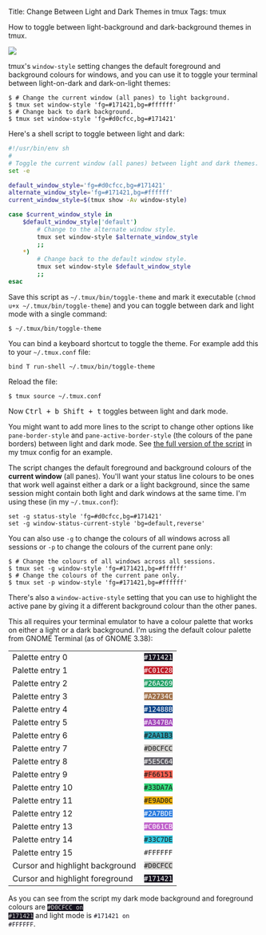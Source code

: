 Title: Change Between Light and Dark Themes in tmux
Tags: tmux

<p class="lead" markdown="1">
How to toggle between light-background and dark-background themes in tmux.
</p>

<img src="{static}/videos/tmux-toggle-theme.gif">

tmux's `window-style` setting changes the default foreground and background colours for windows, and you can use it to toggle your terminal between light-on-dark
and dark-on-light themes:

```console
$ # Change the current window (all panes) to light background.
$ tmux set window-style 'fg=#171421,bg=#ffffff'
$ # Change back to dark background.
$ tmux set window-style 'fg=#d0cfcc,bg=#171421'
```

Here's a shell script to toggle between light and dark:

```sh
#!/usr/bin/env sh
#
# Toggle the current window (all panes) between light and dark themes.
set -e

default_window_style='fg=#d0cfcc,bg=#171421'
alternate_window_style='fg=#171421,bg=#ffffff'
current_window_style=$(tmux show -Av window-style)

case $current_window_style in
    $default_window_style|'default')
        # Change to the alternate window style.
        tmux set window-style $alternate_window_style
        ;;
    *)
        # Change back to the default window style.
        tmux set window-style $default_window_style
        ;;
esac
```

Save this script as `~/.tmux/bin/toggle-theme` and mark it executable
(`chmod u+x ~/.tmux/bin/toggle-theme`) and you can toggle between dark and
light mode with a single command:

```console
$ ~/.tmux/bin/toggle-theme
```

You can bind a keyboard shortcut to toggle the theme. For example add this to
your `~/.tmux.conf` file:

```
bind T run-shell ~/.tmux/bin/toggle-theme
```

Reload the file:

```console
$ tmux source ~/.tmux.conf
```

Now <kbd><kbd><kbd>Ctrl</kbd> + <kbd>b</kbd></kbd> <kbd><kbd>Shift</kbd> + <kbd>t</kbd></kbd></kbd> toggles between light and dark mode.

You might want to add more lines to the script to change other options like `pane-border-style` and `pane-active-border-style`
(the colours of the pane borders) between light and dark mode. See [the full version of the script](https://github.com/seanh/tmux/blob/master/bin/toggle-theme)
in my tmux config for an example.

The script changes the default foreground and background colours of the **current window** (all panes).
You'll want your status line colours to be ones that work well against either a dark
or a light background, since the same session might contain both light and dark windows
at the same time. I'm using these (in my `~/.tmux.conf`):

```
set -g status-style 'fg=#d0cfcc,bg=#171421'
set -g window-status-current-style 'bg=default,reverse'
```

You can also use `-g` to change the colours of all windows across all sessions or `-p`
to change the colours of the current pane only:

```console
$ # Change the colours of all windows across all sessions.
$ tmux set -g window-style 'fg=#171421,bg=#ffffff'
$ # Change the colours of the current pane only.
$ tmux set -p window-style 'fg=#171421,bg=#ffffff'
```

There's also a `window-active-style` setting that you can use to highlight the active pane by giving it a different background colour than the other panes.

This all requires your terminal emulator to have a colour palette that works on either a light or a dark background. I'm using the default colour palette from
GNOME Terminal (as of GNOME 3.38):

<table>
<tr><td>Palette entry 0</td> <td><code style="background:#171421; color:white;">#171421</code></td></tr>
<tr><td>Palette entry 1</td> <td><code style="background:#C01C28; color:white;">#C01C28</code></td></tr>
<tr><td>Palette entry 2</td> <td><code style="background:#26A269; color:white;">#26A269</code></td></tr>
<tr><td>Palette entry 3</td> <td><code style="background:#A2734C; color:white;">#A2734C</code></td></tr>
<tr><td>Palette entry 4</td> <td><code style="background:#12488B; color:white;">#12488B</code></td></tr>
<tr><td>Palette entry 5</td> <td><code style="background:#A347BA; color:white;">#A347BA</code></td></tr>
<tr><td>Palette entry 6</td> <td><code style="background:#2AA1B3">#2AA1B3</code></td></tr>
<tr><td>Palette entry 7</td> <td><code style="background:#D0CFCC">#D0CFCC</code></td></tr>
<tr><td>Palette entry 8</td> <td><code style="background:#5E5C64; color:white;">#5E5C64</code></td></tr>
<tr><td>Palette entry 9</td> <td><code style="background:#F66151">#F66151</code></td></tr>
<tr><td>Palette entry 10</td> <td><code style="background:#33DA7A">#33DA7A</code></td></tr>
<tr><td>Palette entry 11</td> <td><code style="background:#E9AD0C">#E9AD0C</code></td></tr>
<tr><td>Palette entry 12</td> <td><code style="background:#2A7BDE; color:white;">#2A7BDE</code></td></tr>
<tr><td>Palette entry 13</td> <td><code style="background:#C061CB; color:white;">#C061CB</code></td></tr>
<tr><td>Palette entry 14</td> <td><code style="background:#33C7DE">#33C7DE</code></td></tr>
<tr><td>Palette entry 15</td> <td><code style="background:#FFFFFF">#FFFFFF</code></td></tr>
<tr><td>Cursor and highlight background</td> <td><code style="background:#D0CFCC">#D0CFCC</code></td></tr>
<tr><td>Cursor and highlight foreground</td> <td><code style="background:#171421; color:white;">#171421</code></td></tr>
</table>

<p></p>

As you can see from the script my dark mode background and foreground colours are
<code style="background:#171421; color:#D0CFCC">#D0CFCC on #171421</code>
and light mode is
<code style="background:#FFFFFF; color:#171421">#171421 on #FFFFFF</code>.
